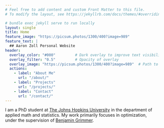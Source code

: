 ```yaml
---
# Feel free to add content and custom Front Matter to this file.
# To modify the layout, see https://jekyllrb.com/docs/themes/#overriding-theme-defaults

# bundle exec jekyll serve to run locally
layout: single
title: Home 
feature_image: "https://picsum.photos/1300/400?image=989"
feature_text: |
  ## Aaron Zoll Personal Website
header:
  overlay_color: "#000"         # Dark overlay to improve text visibility
  overlay_filter: "0.5"         # Opacity of overlay
  overlay_image: "https://picsum.photos/1300/400?image=989"  # Path to your background image
  actions:
    - label: "About Me"
      url: "/about/"
    - label: "Projects"
      url: "/projects/"
    - label: "Contact"
      url: "/contact/"
---
```




I am a PhD student at <a href="https://engineering.jhu.edu/ams/">The Johns Hopkins University</a> in the department of applied math and statistics. My work primarily focuses in optimization, under the supervision of  <a href="https://www.ams.jhu.edu/~grimmer/">Benjamin Grimmer</a>. 